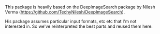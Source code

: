 This package is heavily based on the DeepImageSearch package by Nilesh Verma (https://github.com/TechyNilesh/DeepImageSearch).

His package assumes particular input formats, etc etc that I'm not interested in. So we've reinterpreted
the best parts and reused them here.